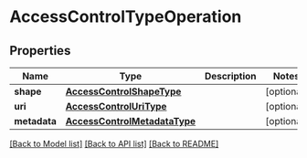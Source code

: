 # AccessControlTypeOperation

## Properties
Name | Type | Description | Notes
------------ | ------------- | ------------- | -------------
**shape** | [**AccessControlShapeType**](AccessControlShapeType.md) |  | [optional] 
**uri** | [**AccessControlUriType**](AccessControlUriType.md) |  | [optional] 
**metadata** | [**AccessControlMetadataType**](AccessControlMetadataType.md) |  | [optional] 

[[Back to Model list]](../README.md#documentation-for-models) [[Back to API list]](../README.md#documentation-for-api-endpoints) [[Back to README]](../README.md)



